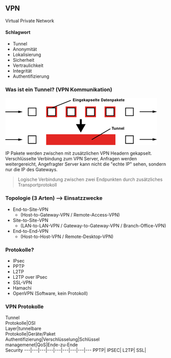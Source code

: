 ## VPN
Virtual Private Network  
#### Schlagwort
- Tunnel
- Anonymität
- Lokalisierung
- Sicherheit
- Vertraulichkeit
- Integrität
- Authentifizierung

### Was ist ein Tunnel? (VPN Kommunikation)
![](./Material/20180208_VPN_Header.gif)  

IP Pakete werden zwischen mit zusätzlichen VPN Headern gekapselt.  
Verschlüsselte Verbindung zum VPN Server, Anfragen werden weitergereicht, Angefragter Server kann nicht die "echte IP" sehen, sondern nur die IP des Gateways.

> Logische Verbindung zwischen zwei Endpunkten durch zusätzliches Transportprotokoll
### Topologie (3 Arten) --> Einsatzzwecke
- End-to-Site-VPN
    - (Host-to-Gateway-VPN / Remote-Access-VPN)
- Site-to-Site-VPN 
    - (LAN-to-LAN-VPN / Gateway-to-Gateway-VPN / Branch-Office-VPN)
- End-to-End-VPN 
    - (Host-to-Host-VPN / Remote-Desktop-VPN)

### Protokolle?
- IPsec
- PPTP
- L2TP
- L2TP over IPsec
- SSL-VPN
- Hamachi
- OpenVPN (Software, kein Protokoll)

### VPN Protokolle

Tunnel<br>Protokolle|OSI<br>Layer|tunnelbare<br>Protokolle|Geräte/Paket<br>Authentifizierung|Verschlüsselung|Schlüssel<br>managemenet|QoS|Ende-zu-Ende<br>Security
---|---|---|---|---|---|---|---|---
PPTP|
IPSEC|
L2TP|
SSL|